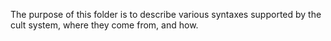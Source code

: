 The purpose of this folder is to describe various syntaxes supported by the cult system, where they come from, and how.